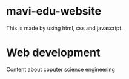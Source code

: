 # mavi-edu-website
This is made by using html, css and javascript.
# Web development
Content about coputer science engineering
